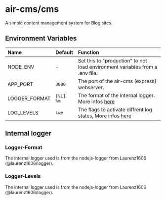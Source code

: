 # air-cms/cms
A simple content management system for Blog sites.

## Environment Variables
|Name|Default|Function|
|:-|:-|:-|
|NODE_ENV|-|Set this to "production" to not load environment variables from a .env file.|
|APP_PORT|`3000`|The port of the air-cms (express) webserver.|
|LOGGER_FORMAT|`[%L] %m`|The format of the internal logger. More infos [here](https://github.com/air-cms/cms#logger-format)|
|LOG_LEVELS|`iwe`|The flags to activate diffrent log states, More infos [here](https://github.com/air-cms/cms#logger-levels)|

## Internal logger

### Logger-Format
The internal logger used is from the nodejs-logger from Laurenz1606 (@laurenz1606/logger).

### Logger-Levels
The internal logger used is from the nodejs-logger from Laurenz1606 (@laurenz1606/logger).
